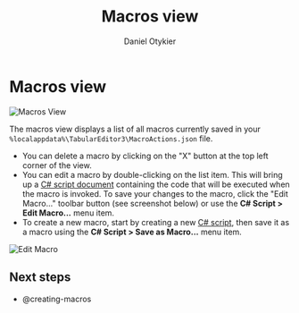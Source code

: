 ﻿---
uid: macros-view
title: Macros view
author: Daniel Otykier
updated: 2021-09-08
applies_to:
  editions:
    - edition: Desktop
    - edition: Business
    - edition: Enterprise
---
# Macros view

![Macros View](~/images/macros-view.png)

The macros view displays a list of all macros currently saved in your `%localappdata%\TabularEditor3\MacroActions.json` file.

- You can delete a macro by clicking on the "X" button at the top left corner of the view.
- You can edit a macro by double-clicking on the list item. This will bring up a [C# script document](xref:csharp-scripts) containing the code that will be executed when the macro is invoked. To save your changes to the macro, click the "Edit Macro..." toolbar button (see screenshot below) or use the **C# Script > Edit Macro...** menu item.
- To create a new macro, start by creating a new [C# script](xref:csharp-scripts), then save it as a macro using the **C# Script > Save as Macro...** menu item.

![Edit Macro](~/images/edit-macro.png)

## Next steps

- @creating-macros
